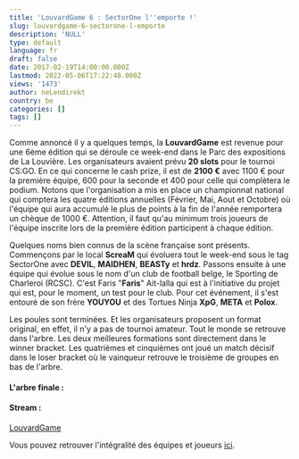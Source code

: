 ```yaml
---
title: 'LouvardGame 6 : SectorOne l''emporte !'
slug: louvardgame-6-sectorone-l-emporte
description: 'NULL'
type: default
language: fr
draft: false
date: 2017-02-19T14:00:00.000Z
lastmod: 2022-05-06T17:22:40.000Z
views: '1473'
author: neLendirekt
country: be
categories: []
tags: []
---
```

Comme annoncé il y a quelques temps, la **LouvardGame** est revenue pour une 6ème édition qui se déroule ce week-end dans le Parc des expositions de La Louvière. Les organisateurs avaient prévu **20 slots** pour le tournoi CS:GO. En ce qui concerne le cash prize, il est de **2100 €** avec 1100 € pour la première équipe, 600 pour la seconde et 400 pour celle qui complètera le podium. Notons que l'organisation a mis en place un championnat national qui comptera les quatre éditions annuelles (Février, Mai, Aout et Octobre) où l'équipe qui aura accumulé le plus de points à la fin de l'année remportera un chèque de 1000 €. Attention, il faut qu'au minimum trois joueurs de l'équipe inscrite lors de la première édition participent à chaque édition.

Quelques noms bien connus de la scène française sont présents. Commençons par le local **ScreaM** qui évoluera tout le week-end sous le tag SectorOne avec **DEVIL**, **MAIDHEN**, **BEASTy** et **hrdz**. Passons ensuite à une équipe qui évolue sous le nom d'un club de football belge, le Sporting de Charleroi (RCSC). C'est Faris "**Faris**" Ait-lalla qui est à l'initiative du projet qui est, pour le moment, un test pour le club. Pour cet événement, il s'est entouré de son frère **YOUYOU** et des Tortues Ninja **XpG**, **META** et **Polox**.

Les poules sont terminées. Et les organisateurs proposent un format original, en effet, il n'y a pas de tournoi amateur. Tout le monde se retrouve dans l'arbre. Les deux meilleures formations sont directement dans le winner bracket. Les quatrièmes et cinquièmes ont joué un match décisif dans le loser bracket où le vainqueur retrouve le troisième de groupes en bas de l'arbre.

#### **L'arbre finale :**

#### Stream :

[LouvardGame](https://www.facebook.com/LouvardGame-1645616132320036/)

Vous pouvez retrouver l'intégralité des équipes et joueurs [ici](http://www.louvardgame.be/louvardlan/equipes-lan.htm?lng=fr).
